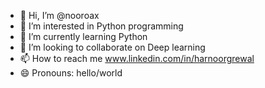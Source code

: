- 👋 Hi, I’m @nooroax
- 👀 I’m interested in Python programming
- 🌱 I’m currently learning Python
- 💞️ I’m looking to collaborate on Deep learning
- 📫 How to reach me www.linkedin.com/in/harnoorgrewal
- 😄 Pronouns: hello/world 
